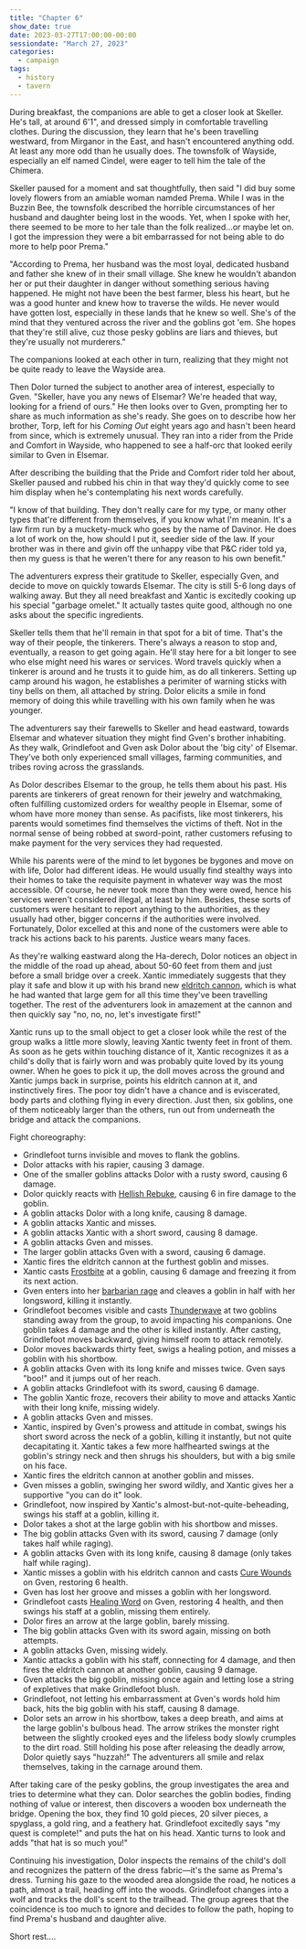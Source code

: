 ```yaml
---
title: "Chapter 6"
show_date: true
date: 2023-03-27T17:00:00-00:00
sessiondate: "March 27, 2023"
categories:
  - campaign
tags:
  - history
  - tavern
---
```


During breakfast, the companions are able to get a closer look at Skeller. He's tall, at around
6'1", and dressed simply in comfortable travelling clothes. During the discussion, they learn
that he's been travelling westward, from Mirganor in the East, and hasn't encountered anything
odd. At least any more odd than he usually does. The townsfolk of Wayside, especially an elf named
Cindel, were eager to tell him the tale of the Chimera.

Skeller paused for a moment and sat thoughtfully, then said "I did buy some lovely flowers from
an amiable woman namded Prema. While I was in the Buzzin Bee, the townsfolk described the horrible
circumstances of her husband and daughter being lost in the woods. Yet, when I spoke with her, there
seemed to be more to her tale than the folk realized...or maybe let on. I got the impression they
were a bit embarrassed for not being able to do more to help poor Prema."

"According to Prema, her husband was the most loyal, dedicated husband and father she knew of in
their small village. She knew he wouldn't abandon her or put their daughter in danger without
something serious having happened. He might not have been the best farmer, bless his heart, but
he was a good hunter and knew how to traverse the wilds. He never would have gotten lost, especially
in these lands that he knew so well. She's of the mind that they ventured across the river and the
goblins got 'em. She hopes that they're still alive, cuz those pesky goblins are liars and thieves,
but they're usually not murderers."

The companions looked at each other in turn, realizing that they might not be quite ready to leave
the Wayside area.

Then Dolor turned the subject to another area of interest, especially to Gven. "Skeller, have you
any news of Elsemar? We're headed that way, looking for a friend of ours." He then looks over
to Gven, prompting her to share as much information as she's ready. She goes on to describe how her
brother, Torp, left for his _Coming Out_ eight years ago and hasn't been heard from since, which
is extremely unusual. They ran into a rider from the Pride and Comfort in Wayside, who happened
to see a half-orc that looked eerily similar to Gven in Elsemar.

After describing the building that the Pride and Comfort rider told her about, Skeller
paused and rubbed his chin in that way they'd quickly come to see him display when he's
contemplating his next words carefully.

"I know of that building. They don't really care for my type, or many other types that're
different from themselves, if you know what I'm meanin. It's a law firm run by a muckety-muck
who goes by the name of Davinor. He does a lot of work on the, how should I put it, seedier side
of the law. If your brother was in there and givin off the unhappy vibe that P&C rider told ya,
then my guess is that he weren't there for any reason to his own benefit."

The adventurers express their gratitude to Skeller, especially Gven, and decide to move on
quickly towards Elsemar. The city is still 5-6 long days of walking away. But they all need
breakfast and Xantic is excitedly cooking up his special "garbage omelet." It actually tastes
quite good, although no one asks about the specific ingredients.

Skeller tells them that he'll remain in that spot for a bit of time. That's the way of their
people, the tinkerers. There's always a reason to stop and, eventually, a reason to get going
again. He'll stay here for a bit longer to see who else might need his wares or services. Word
travels quickly when a tinkerer is around and he trusts it to guide him, as do all tinkerers.
Setting up camp around his wagon, he establishes a perimiter of warning sticks with tiny bells
on them, all attached by string. Dolor elicits a smile in fond memory of doing this while
travelling with his own family when he was younger.

The adventurers say their farewells to Skeller and head eastward, towards Elsemar and whatever
situation they might find Gven's brother inhabiting. As they walk, Grindlefoot and Gven ask
Dolor about the 'big city' of Elsemar. They've both only experienced small villages, farming
communities, and tribes roving across the grasslands.

As Dolor describes Elsemar to the group, he tells them about his past. His parents are
tinkerers of great renown for their jewelry and watchmaking, often fulfilling customized
orders for wealthy people in Elsemar, some of whom have more money than sense. As pacifists,
like most tinkerers, his parents would sometimes find themselves the victims of theft. Not
in the normal sense of being robbed at sword-point, rather customers refusing to make payment
for the very services they had requested.

While his parents were of the mind to let bygones be bygones and move on with life, Dolor
had different ideas. He would usually find stealthy ways into their homes to take the
requisite payment in whatever way was the most accessible. Of course, he never took more
than they were owed, hence his services weren't considered illegal, at least by him. Besides,
these sorts of customers were hesitant to report anything to the authorities, as they usually
had other, bigger concerns if the authorities were involved. Fortunately, Dolor excelled at
this and none of the customers were able to track his actions back to his parents. Justice
wears many faces.

As they're walking eastward along the Ha-derech, Dolor notices an object in the middle of
the road up ahead, about 50-60 feet from them and just before a small bridge over a creek.
Xantic immediately suggests that they play it safe and blow it up with his brand new
[eldritch cannon](http://dnd5e.wikidot.com/artificer:artillerist#toc2), which is what he
had wanted that large gem for all this time they've been travelling together. The rest of
the adventurers look in amazement at the cannon and then quickly say "no, no, no, let's
investigate first!"

Xantic runs up to the small object to get a closer look while the rest of the group walks
a little more slowly, leaving Xantic twenty feet in front of them. As soon as he gets within
touching distance of it, Xantic recognizes it as a child's dolly that is fairly worn and
was probably quite loved by its young owner. When he goes to pick it up, the doll moves
across the ground and Xantic jumps back in surprise, points his eldritch cannon at it,
and instinctively fires. The poor toy didn't have a chance and is eviscerated, body parts and
clothing flying in every direction. Just then, six goblins, one of them noticeably larger
than the others, run out from underneath the bridge and attack the companions.

Fight choreography:
*   Grindlefoot turns invisible and moves to flank the goblins.
*   Dolor attacks with his rapier, causing 3 damage.
*   One of the smaller goblins attacks Dolor with a rusty sword, causing 6 damage.
*   Dolor quickly reacts with [Hellish Rebuke](https://www.dndbeyond.com/spells/hellish-rebuke),
    causing 6 in fire damage to the goblin.
*   A goblin attacks Dolor with a long knife, causing 8 damage.
*   A goblin attacks Xantic and misses.
*   A goblin attacks Xantic with a short sword, causing 8 damage.
*   A goblin attacks Gven and misses.
*   The larger goblin attacks Gven with a sword, causing 6 damage.
*   Xantic fires the eldritch cannon at the furthest goblin and misses.
*   Xantic casts [Frostbite](https://www.dndbeyond.com/spells/frostbite) at a goblin,
    causing 6 damage and freezing it from its next action.
*   Gven enters into her [barbarian rage](https://www.dndbeyond.com/classes/barbarian#Rage-51)
    and cleaves a goblin in half with her longsword, killing it instantly.
*   Grindlefoot becomes visible and casts [Thunderwave](https://www.dndbeyond.com/spells/thunderwave)
    at two goblins standing away from the group, to avoid impacting his companions. One goblin
    takes 4 damage and the other is killed instantly. After casting, Grindlefoot moves
    backward, giving himself room to attack remotely.
*   Dolor moves backwards thirty feet, swigs a healing potion, and misses a goblin with his shortbow.
*   A goblin attacks Gven with its long knife and misses twice. Gven says "boo!" and it jumps out of her reach.
*   A goblin attacks Grindlefoot with its sword, causing 6 damage.
*   The goblin Xantic froze, recovers their ability to move and attacks Xantic with their long knife, missing widely.
*   A goblin attacks Gven and misses.
*   Xantic, inspired by Gven's prowess and attitude in combat, swings his short sword
    across the neck of a goblin, killing it instantly, but not quite decapitating it.
    Xantic takes a few more halfhearted swings at the goblin's stringy neck and then
    shrugs his shoulders, but with a big smile on his face.
*   Xantic fires the eldritch cannon at another goblin and misses.
*   Gven misses a goblin, swinging her sword wildly, and Xantic gives her a supportive "you can do it" look.
*   Grindlefoot, now inspired by Xantic's almost-but-not-quite-beheading, swings his staff at a goblin, killing it.
*   Dolor takes a shot at the large goblin with his shortbow and misses.
*   The big goblin attacks Gven with its sword, causing 7 damage (only takes half while raging).
*   A goblin attacks Gven with its long knife, causing 8 damage (only takes half while raging).
*   Xantic misses a goblin with his eldritch cannon and casts [Cure Wounds](https://www.dndbeyond.com/spells/cure-wounds)
    on Gven, restoring 6 health.
*   Gven has lost her groove and misses a goblin with her longsword.
*   Grindlefoot casts [Healing Word](https://www.dndbeyond.com/spells/healing-word) on Gven, restoring 4 health,
    and then swings his staff at a goblin, missing them entirely.
*   Dolor fires an arrow at the large goblin, barely missing.
*   The big goblin attacks Gven with its sword again, missing on both attempts.
*   A goblin attacks Gven, missing widely.
*   Xantic attacks a goblin with his staff, connecting for 4 damage, and then fires the
    eldritch cannon at another goblin, causing 9 damage.
*   Gven attacks the big goblin, missing once again and letting lose a string of expletives that make Grindlefoot blush.
*   Grindlefoot, not letting his embarrassment at Gven's words hold him back, hits the big goblin
    with his staff, causing 8 damage.
*   Dolor sets an arrow in his shortbow, takes a deep breath, and aims at the large goblin's
    bulbous head. The arrow strikes the monster right between the slightly crooked eyes and the
    lifeless body slowly crumples to the dirt road. Still holding his pose after releasing the
    deadly arrow, Dolor quietly says "huzzah!" The adventurers all smile and relax themselves,
    taking in the carnage around them.

After taking care of the pesky goblins, the group investigates the area and tries to determine what
they can. Dolor searches the goblin bodies, finding nothing of value or interest, then discovers
a wooden box underneath the bridge. Opening the box, they find 10 gold pieces, 20 silver pieces,
a spyglass, a gold ring, and a feathery hat. Grindlefoot excitedly says "my quest is complete!" and
puts the hat on his head. Xantic turns to look and adds "that hat is so much you!"

Continuing his investigation, Dolor inspects the remains of the child's doll and recognizes the
pattern of the dress fabric—it's the same as Prema's dress. Turning his gaze to the wooded area
alongside the road, he notices a path, almost a trail, heading off into the woods. Grindlefoot
changes into a wolf and tracks the doll's scent to the trailhead. The group agrees that the
coincidence is too much to ignore and decides to follow the path, hoping to find Prema's husband
and daughter alive.

Short rest....
